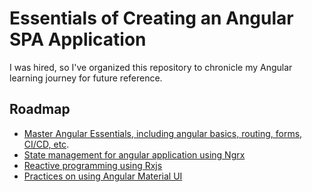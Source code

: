 # Essentials of Creating an Angular SPA Application

I was hired, so I've organized this repository to chronicle my Angular learning journey for future reference.

## Roadmap

- [Master Angular Essentials, including angular basics, routing, forms, CI/CD, etc](https://github.com/reboottime/Crash-Angular-For-Interview/issues/10).
- [State management for angular application using Ngrx](https://github.com/reboottime/Crash-Angular-For-Interview/issues/11)
- [Reactive programming using Rxjs](https://github.com/reboottime/Crash-Angular-For-Interview/issues/14)
- [Practices on using Angular Material UI](https://github.com/reboottime/Crash-Angular-For-Interview/issues/17)
